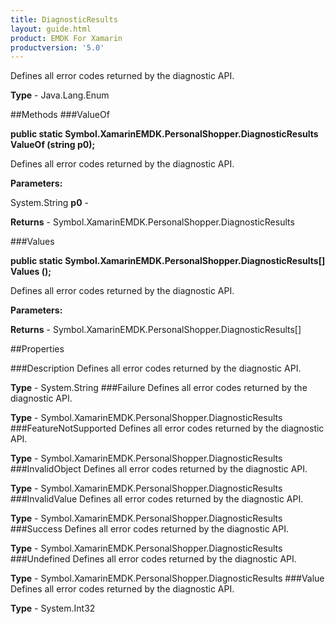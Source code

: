 ```yaml
---
title: DiagnosticResults
layout: guide.html
product: EMDK For Xamarin 
productversion: '5.0' 
---
```

Defines all error codes returned by the diagnostic API. 

**Type** - Java.Lang.Enum

##Methods
###ValueOf

**public static Symbol.XamarinEMDK.PersonalShopper.DiagnosticResults ValueOf (string p0);**

Defines all error codes returned by the diagnostic API. 

**Parameters:**

System.String **p0**  - 

**Returns** - Symbol.XamarinEMDK.PersonalShopper.DiagnosticResults

###Values

**public static Symbol.XamarinEMDK.PersonalShopper.DiagnosticResults[] Values ();**

Defines all error codes returned by the diagnostic API. 

**Parameters:**

**Returns** - Symbol.XamarinEMDK.PersonalShopper.DiagnosticResults[]

##Properties

###Description
Defines all error codes returned by the diagnostic API. 

**Type** - System.String
###Failure
Defines all error codes returned by the diagnostic API. 

**Type** - Symbol.XamarinEMDK.PersonalShopper.DiagnosticResults
###FeatureNotSupported
Defines all error codes returned by the diagnostic API. 

**Type** - Symbol.XamarinEMDK.PersonalShopper.DiagnosticResults
###InvalidObject
Defines all error codes returned by the diagnostic API. 

**Type** - Symbol.XamarinEMDK.PersonalShopper.DiagnosticResults
###InvalidValue
Defines all error codes returned by the diagnostic API. 

**Type** - Symbol.XamarinEMDK.PersonalShopper.DiagnosticResults
###Success
Defines all error codes returned by the diagnostic API. 

**Type** - Symbol.XamarinEMDK.PersonalShopper.DiagnosticResults
###Undefined
Defines all error codes returned by the diagnostic API. 

**Type** - Symbol.XamarinEMDK.PersonalShopper.DiagnosticResults
###Value
Defines all error codes returned by the diagnostic API. 

**Type** - System.Int32
